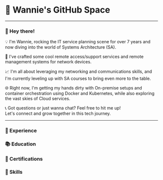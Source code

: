 # 👻 Wannie's GitHub Space
***
### 👋 Hey there!  
💡 I'm Wannie, rocking the IT service planning scene for over 7 years 
   and now diving into the world of Systems Architecture (SA).   

🚀 I've crafted some cool remote access/support services and 
   remote management systems for network devices.   

📈 I'm all about leveraging my networking and communications skills, 
   and I'm currently leveling up with SA courses to bring even more to the table.   

🌐 Right now, I'm getting my hands dirty with On-premise setups and 
   container orchestration using Docker and Kubernetes, 
   while also exploring the vast skies of Cloud services.   

📞 Got questions or just wanna chat? Feel free to hit me up!   
   Let's connect and grow together in this tech journey.
***

### 👣 Experience

### 📚 Education

### 📃 Certifications

### 💪 Skills
